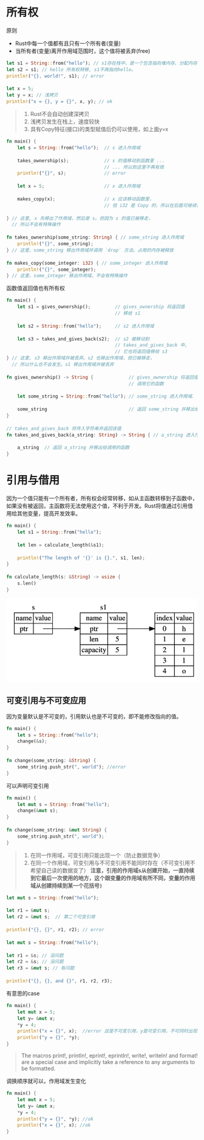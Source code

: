 # 所有权

原则
- Rust中每一个值都有且只有一个所有者(变量)
- 当所有者(变量)离开作用域范围时，这个值将被丢弃(free)


```rust
let s1 = String::from("hello"); // s1存在栈中，是一个包含指向堆内存、分配内存大小、已用内存大小的数据结构。"Hello"的值存放在堆中。
let s2 = s1; // hello 所有权转移, s1不再指向hello。
println!("{}, world!", s1); // error

let x = 5;
let y = x; // 浅拷贝
println!("x = {}, y = {}", x, y); // ok
```

> 1. Rust不会自动创建深拷贝
> 2. 浅拷贝发生在栈上，速度较快
> 3. 具有Copy特征(接口)的类型赋值后仍可以使用，如上面y=x

```rust
fn main() {
    let s = String::from("hello");  // s 进入作用域

    takes_ownership(s);             // s 的值移动到函数里 ...
                                    // ... 所以到这里不再有效
    println!("{}", s);              // error

    let x = 5;                      // x 进入作用域

    makes_copy(x);                  // x 应该移动函数里，
                                    // 但 i32 是 Copy 的，所以在后面可继续使用 x

} // 这里, x 先移出了作用域，然后是 s。但因为 s 的值已被移走，
  // 所以不会有特殊操作

fn takes_ownership(some_string: String) { // some_string 进入作用域
    println!("{}", some_string);
} // 这里，some_string 移出作用域并调用 `drop` 方法。占用的内存被释放

fn makes_copy(some_integer: i32) { // some_integer 进入作用域
    println!("{}", some_integer);
} // 这里，some_integer 移出作用域。不会有特殊操作
```

函数值返回值也有所有权

```rust
fn main() {
    let s1 = gives_ownership();         // gives_ownership 将返回值
                                        // 移给 s1

    let s2 = String::from("hello");     // s2 进入作用域

    let s3 = takes_and_gives_back(s2);  // s2 被移动到
                                        // takes_and_gives_back 中,
                                        // 它也将返回值移给 s3
} // 这里, s3 移出作用域并被丢弃。s2 也移出作用域，但已被移走，
  // 所以什么也不会发生。s1 移出作用域并被丢弃

fn gives_ownership() -> String {             // gives_ownership 将返回值移动给
                                             // 调用它的函数

    let some_string = String::from("hello"); // some_string 进入作用域.

    some_string                              // 返回 some_string 并移出给调用的函数
}

// takes_and_gives_back 将传入字符串并返回该值
fn takes_and_gives_back(a_string: String) -> String { // a_string 进入作用域

    a_string  // 返回 a_string 并移出给调用的函数
}
```

# 引用与借用

因为一个值只能有一个所有者，所有权会经常转移，如从主函数转移到子函数中，如果没有被返回，主函数将无法使用这个值，不利于开发。Rust将值通过引用借用给其他变量，提高开发效率。

```rust
fn main() {
    let s1 = String::from("hello");

    let len = calculate_length(&s1);

    println!("The length of '{}' is {}.", s1, len);
}

fn calculate_length(s: &String) -> usize {
    s.len()
}
```

![](img/0006-1.png)

## 可变引用与不可变应用

因为变量默认是不可变的，引用默认也是不可变的，即不能修改指向的值。

```rust
fn main() {
    let s = String::from("hello");
    change(&s);
}

fn change(some_string: &String) {
    some_string.push_str(", world"); //error
}
```

可以声明可变引用

```rust
fn main() {
    let mut s = String::from("hello");
    change(&mut s);
}

fn change(some_string: &mut String) {
    some_string.push_str(", world");
}
```

> 1. 在同一作用域，可变引用只能出现一个（防止数据竞争）
> 2. 在同一个作用域，可变引用与不可变引用不能同时存在（不可变引用不希望自己读的数据变了）
> **注意，引用的作用域s从创建开始，一直持续到它最后一次使用的地方，这个跟变量的作用域有所不同，变量的作用域从创建持续到某一个花括号`}`**

```rust
let mut s = String::from("hello");

let r1 = &mut s;
let r2 = &mut s;  // 第二个可变引用

println!("{}, {}", r1, r2); // error

let mut s = String::from("hello");

let r1 = &s; // 没问题
let r2 = &s; // 没问题
let r3 = &mut s; // 有问题

println!("{}, {}, and {}", r1, r2, r3);
```

有意思的case
```rust
fn main() {
    let mut x = 5;
    let y= &mut x;
    *y = 4;
    println!("x = {}", x);  //error 这是不可变引用，y是可变引用，不可同时出现
    println!("y = {}", *y);
}
```

> The macros print!, println!, eprint!, eprintln!, write!, writeln! and format! are a special case and implicitly take a reference to any arguments to be formatted.

调换顺序就可以，作用域发生变化
```rust
fn main() {
    let mut x = 5;
    let y= &mut x;
    *y = 4;
    println!("y = {}", *y); //ok
    println!("x = {}", x); //ok
}
```
